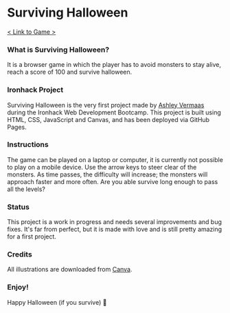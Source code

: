 # Surviving Halloween

[< Link to Game >](ashleyvermaas.github.io/surviving-halloween/)

### What is Surviving Halloween?
It is a browser game in which the player has to avoid monsters to stay alive, reach a score of 100 and survive halloween. 

### Ironhack Project
Surviving Halloween is the very first project made by [Ashley Vermaas](https://github.com/ashleyvermaas) during the Ironhack Web Development Bootcamp. This project is built using HTML, CSS, JavaScript and Canvas, and has been deployed via GitHub Pages.

### Instructions
The game can be played on a laptop or computer, it is currently not possible to play on a mobile device. Use the arrow keys to steer clear of the monsters. As time passes, the difficulty will increase; the monsters will approach faster and more often. Are you able survive long enough to pass all the levels?

### Status
This project is a work in progress and needs several improvements and bug fixes. It's far from perfect, but it is made with love and is still pretty amazing for a first project.

### Credits
All illustrations are downloaded from [Canva](www.canva.com).

### Enjoy!
Happy Halloween (if you survive) 🎃 


